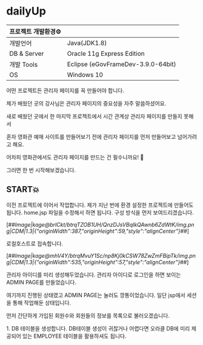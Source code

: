 # dailyUp

| **프로젝트 개발환경⚙** |  |
| --- | --- |
| 개발언어  | Java(JDK1.8) |
| DB & Server | Oracle 11g Express Edition |
| 개발 Tools | Eclipse (eGovFrameDev-3.9.0-64bit) |
| OS | Windows 10 |

어떤 프로젝트든 관리자 페이지를 꼭 만들어야 합니다.

제가 배웠던 곳의 강사님은 관리자 페이지의 중요성을 자주 말씀하셨어요.

새로 배웠던 곳에서 한 마지막 프로젝트에서 시간 관계상 관리자 페이지를 만들지 못해서 

혼자 영화관 예매 사이트를 만들어보기 전에 관리자 페이지를 먼저 만들어보고 넘어가려고 해요. 

어차피 영화관에서도 관리자 페이지를 만드는 건 필수니까요! 🤣 

그러면 한 번 시작해보겠습니다.

## **START💥**

이전 프로젝트에 이어서 작업합니다. 제가 지난 번에 환경 설정한 프로젝트에 만들어도 됩니다. home.jsp 파일을 수정해서 하면 됩니다. 구성 방식을 먼저 보여드리겠습니다.

[##_Image|kage@brlCkt/btrqTZOB1UH/QnzDJsVBqlkQAwnb6ZdWtK/img.png|CDM|1.3|{"originWidth":387,"originHeight":59,"style":"alignCenter"}_##]

로컬호스트로 접속합니다. 

[##_Image|kage@mhV4Y/btrqMvuY1Sc/np8Kj0kCSW78ZwZmFBipTk/img.png|CDM|1.3|{"originWidth":535,"originHeight":57,"style":"alignCenter"}_##]

관리자 아이디를 미리 생성해두었습니다. 관리자 아이디로 로그인을 하면 보이는 ADMIN PAGE를 만들었습니다. 

여기까지 진행된 상태였고 ADMIN PAGE는 눌러도 깡통이었습니다. 일단 jsp에서 세션을 통해 작업해둔 상태입니다.

먼저 간단하게 가입된 회원수와 회원들의 정보를 목록으로 불러오겠습니다. 

1\. DB 테이블을 생성합니다. DB테이블 생성이 귀찮거나 어렵다면 오라클 DB에 미리 제공되어 있는 EMPLOYEE 테이블을 활용하셔도 됩니다.
